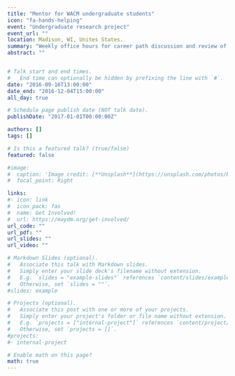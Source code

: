 ```yaml
---
title: "Mentor for WACM undergraduate students"
icon: "fa-hands-helping"
event: "Undergraduate research project"
event_url: ""
location: Madison, WI, Unites States.
summary: "Weekly office hours for career path discussion and review of resumes and/or graduate school applications; weekly newsletter with academic and career-related resources"
abstract: ""


# Talk start and end times.
#   End time can optionally be hidden by prefixing the line with `#`.
date: "2016-09-16T13:00:00"
date_end: "2016-12-04T15:00:00"
all_day: true

# Schedule page publish date (NOT talk date).
publishDate: "2017-01-01T00:00:00Z"

authors: []
tags: []

# Is this a featured talk? (true/false)
featured: false

#image:
#  caption: 'Image credit: [**Unsplash**](https://unsplash.com/photos/bzdhc5b3Bxs)'
#  focal_point: Right

links: 
#- icon: link
#  icon_pack: fas
#  name: Get Involved!
#  url: https://maydm.org/get-involved/
url_code: ""
url_pdf: ""
url_slides: ""
url_video: ""

# Markdown Slides (optional).
#   Associate this talk with Markdown slides.
#   Simply enter your slide deck's filename without extension.
#   E.g. `slides = "example-slides"` references `content/slides/example-slides.md`.
#   Otherwise, set `slides = ""`.
#slides: example

# Projects (optional).
#   Associate this post with one or more of your projects.
#   Simply enter your project's folder or file name without extension.
#   E.g. `projects = ["internal-project"]` references `content/project/deep-learning/index.md`.
#   Otherwise, set `projects = []`.
#projects:
#- internal-project

# Enable math on this page?
math: true
---
```


